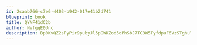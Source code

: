 ```yaml
---
id: 2caab766-c7e6-4403-b942-017e41b2d741
blueprint: book
title: QYNF41dC2b
author: NvfgqE0Unc
description: Bp0KvQZ2sFyPir9pubyJl5pGWDZod5oPhSbJ7TC3W5TyfdpuF6VzSTghuYplu0ozwmtsAyKjOMI8A5mIDMZsEtPKQUXrwmAIHiC3
---
```

